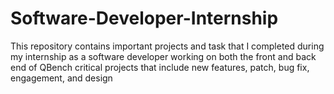 # Software-Developer-Internship
This repository contains important projects and task that I completed during my internship as a software developer working on both the front and back end of QBench critical projects that include new features, patch, bug fix, engagement, and design
